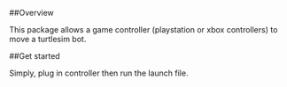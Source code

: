 ##Overview

This package allows a game controller (playstation or xbox controllers)
to move a turtlesim bot.

##Get started

Simply, plug in controller then run the launch file.
